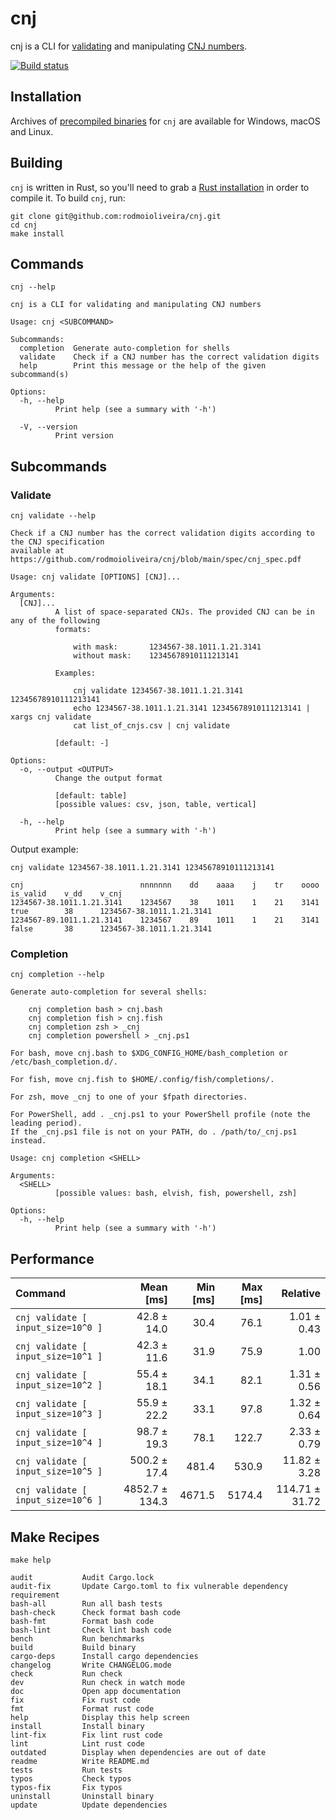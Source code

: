 # cnj

cnj is a CLI for [validating](https://github.com/rodmoioliveira/cnj#validate)
and manipulating [CNJ numbers](https://atos.cnj.jus.br/atos/detalhar/atos-normativos?documento=119).

[![Build status](https://github.com/rodmoioliveira/cnj/workflows/ci/badge.svg)](https://github.com/rodmoioliveira/cnj/actions)

## Installation

Archives of [precompiled binaries](https://github.com/rodmoioliveira/cnj/releases)
for `cnj` are available for Windows, macOS and Linux.

## Building

`cnj` is written in Rust, so you'll need to grab a [Rust installation](https://www.rust-lang.org/tools/install)
in order to compile it. To build `cnj`, run:

```
git clone git@github.com:rodmoioliveira/cnj.git
cd cnj
make install
```

## Commands

```
cnj --help

cnj is a CLI for validating and manipulating CNJ numbers

Usage: cnj <SUBCOMMAND>

Subcommands:
  completion  Generate auto-completion for shells
  validate    Check if a CNJ number has the correct validation digits
  help        Print this message or the help of the given subcommand(s)

Options:
  -h, --help
          Print help (see a summary with '-h')

  -V, --version
          Print version
```

## Subcommands

### Validate

```
cnj validate --help

Check if a CNJ number has the correct validation digits according to the CNJ specification
available at https://github.com/rodmoioliveira/cnj/blob/main/spec/cnj_spec.pdf

Usage: cnj validate [OPTIONS] [CNJ]...

Arguments:
  [CNJ]...
          A list of space-separated CNJs. The provided CNJ can be in any of the following
          formats:
          
              with mask:       1234567-38.1011.1.21.3141
              without mask:    12345678910111213141
          
          Examples:
          
              cnj validate 1234567-38.1011.1.21.3141 12345678910111213141
              echo 1234567-38.1011.1.21.3141 12345678910111213141 | xargs cnj validate
              cat list_of_cnjs.csv | cnj validate
          
          [default: -]

Options:
  -o, --output <OUTPUT>
          Change the output format
          
          [default: table]
          [possible values: csv, json, table, vertical]

  -h, --help
          Print help (see a summary with '-h')
```

Output example:

```
cnj validate 1234567-38.1011.1.21.3141 12345678910111213141

cnj                          nnnnnnn    dd    aaaa    j    tr    oooo    is_valid    v_dd    v_cnj
1234567-38.1011.1.21.3141    1234567    38    1011    1    21    3141    true        38      1234567-38.1011.1.21.3141
1234567-89.1011.1.21.3141    1234567    89    1011    1    21    3141    false       38      1234567-38.1011.1.21.3141
```

### Completion

```
cnj completion --help

Generate auto-completion for several shells:

    cnj completion bash > cnj.bash
    cnj completion fish > cnj.fish
    cnj completion zsh > _cnj
    cnj completion powershell > _cnj.ps1

For bash, move cnj.bash to $XDG_CONFIG_HOME/bash_completion or /etc/bash_completion.d/.

For fish, move cnj.fish to $HOME/.config/fish/completions/.

For zsh, move _cnj to one of your $fpath directories.

For PowerShell, add . _cnj.ps1 to your PowerShell profile (note the leading period).
If the _cnj.ps1 file is not on your PATH, do . /path/to/_cnj.ps1 instead.

Usage: cnj completion <SHELL>

Arguments:
  <SHELL>
          [possible values: bash, elvish, fish, powershell, zsh]

Options:
  -h, --help
          Print help (see a summary with '-h')
```

## Performance

| Command | Mean [ms] | Min [ms] | Max [ms] | Relative |
|:---|---:|---:|---:|---:|
| `cnj validate [ input_size=10^0 ]` | 42.8 ± 14.0 | 30.4 | 76.1 | 1.01 ± 0.43 |
| `cnj validate [ input_size=10^1 ]` | 42.3 ± 11.6 | 31.9 | 75.9 | 1.00 |
| `cnj validate [ input_size=10^2 ]` | 55.4 ± 18.1 | 34.1 | 82.1 | 1.31 ± 0.56 |
| `cnj validate [ input_size=10^3 ]` | 55.9 ± 22.2 | 33.1 | 97.8 | 1.32 ± 0.64 |
| `cnj validate [ input_size=10^4 ]` | 98.7 ± 19.3 | 78.1 | 122.7 | 2.33 ± 0.79 |
| `cnj validate [ input_size=10^5 ]` | 500.2 ± 17.4 | 481.4 | 530.9 | 11.82 ± 3.28 |
| `cnj validate [ input_size=10^6 ]` | 4852.7 ± 134.3 | 4671.5 | 5174.4 | 114.71 ± 31.72 |

## Make Recipes

```
make help

audit           Audit Cargo.lock
audit-fix       Update Cargo.toml to fix vulnerable dependency requirement
bash-all        Run all bash tests
bash-check      Check format bash code
bash-fmt        Format bash code
bash-lint       Check lint bash code
bench           Run benchmarks
build           Build binary
cargo-deps      Install cargo dependencies
changelog       Write CHANGELOG.mode
check           Run check
dev             Run check in watch mode
doc             Open app documentation
fix             Fix rust code
fmt             Format rust code
help            Display this help screen
install         Install binary
lint-fix        Fix lint rust code
lint            Lint rust code
outdated        Display when dependencies are out of date
readme          Write README.md
tests           Run tests
typos           Check typos
typos-fix       Fix typos
uninstall       Uninstall binary
update          Update dependencies
```
